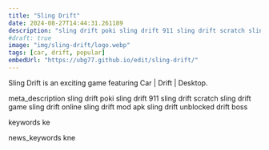 ```yaml
---
title: "Sling Drift"
date: 2024-08-27T14:44:31.261189
description: "sling drift poki sling drift 911 sling drift scratch sling drift game sling drift online sling drift mod apk sling drift unblocked drift boss"
#draft: true
image: "img/sling-drift/logo.webp"
tags: [car, drift, popular]
embedUrl: "https://ubg77.github.io/edit/sling-drift/"
---
```


Sling Drift is an exciting game featuring Car | Drift | Desktop.

meta_description
sling drift poki sling drift 911 sling drift scratch sling drift game sling drift online sling drift mod apk sling drift unblocked drift boss


keywords
ke


news_keywords
kne

